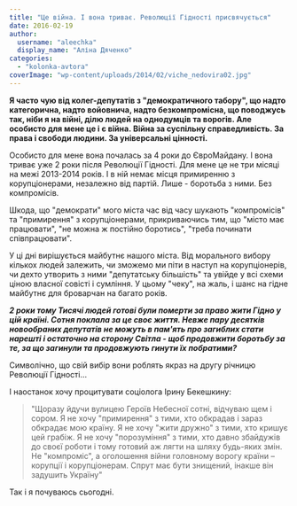 ```yaml
---
title: "Це війна. І вона триває. Революції Гідності присвячується"
date: 2016-02-19
author: 
  username: "aleechka"
  display_name: "Аліна Дяченко"
categories: 
  - "kolonka-avtora"
coverImage: "wp-content/uploads/2014/02/viche_nedovira02.jpg"
---
```


**Я часто чую від колег-депутатів з "демократичного табору", що надто категорична, надто войовнича, надто безкомпромісна, що поводжусь так, ніби я на війні, ділю людей на однодумців та ворогів. Але особисто для мене це і є війна. Війна за суспільну справедливість. За права і свободи людини. За універсальні цінності.**

Особисто для мене вона почалась за 4 роки до ЄвроМайдану. І вона триває уже 2 роки після Революції Гідності. Для мене це не три місяці на межі 2013-2014 років. І в ній немає місця примиренню з корупціонерами, незалежно від партій. Лише - боротьба з ними. Без компромісів.

Шкода, що "демократи" мого міста час від часу шукають "компромісів" та "примирення" з корупціонерами, прикриваючись тим, що "місто має працювати", "не можна ж постійно боротись", "треба починати співпрацювати".

У ці дні вирішується майбутнє нашого міста. Від морального вибору кількох людей залежить, чи зможемо ми піти в наступ на корупціонерів, чи дехто утворить з ними "депутатську більшість" та увійде у всі схеми ціною власної совісті і сумління. У цьому "чеку", на жаль, і шанс на гідне майбутнє для броварчан на багато років.

_**2 роки тому Тисячі людей готові були померти за право жити Гідно у цій країні. Сотня поклала за це своє життя. Невже пару десятків новообраних депутатів не можуть в пам'ять про загиблих стати нарешті і остаточно на сторону Світла - щоб продовжити боротьбу за те, за що загинули та продовжують гинути їх побратими?**_

Символічно, що свій вибір вони роблять якраз на другу річницю Революції Гідності...

І наостанок хочу процитувати соціолога Ірину Бекешкину:

> "Щоразу йдучи вулицею Героїв Небесної сотні, відчуваю щем і сором. Я не хочу "примирення" з тими, хто обкрадав і зараз обкрадає мою країну. Я не хочу "жити дружно" з тими, хто кришує цей грабіж. Я не хочу "порозуміння" з тими, хто давно збайдужів до своєї роботи і тому готовий аж лягти на шляху будь-яких змін. Не "компроміс", а оголошення війни головному ворогу країни – корупції і корупціонерам. Спрут має бути знищений, інакше він задушить Україну"

Так і я почуваюсь сьогодні.
